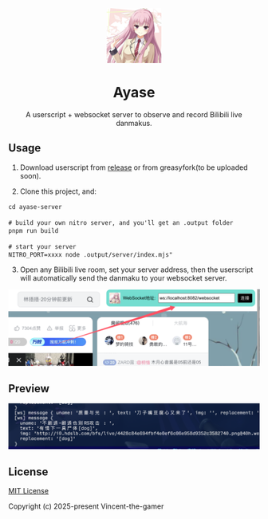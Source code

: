 <div align="center">
    <img src="./.github/ayase.png" style="height: 110px;"/>
    <h1>Ayase</h1>
    <p>A userscript + websocket server to observe and record Bilibili live danmakus.</p>
</div>

## Usage

1. Download userscript from [release](https://github.com/Vincent-the-gamer/ayase/releases) 
or from greasyfork(to be uploaded soon).

2. Clone this project, and:
```shell
cd ayase-server

# build your own nitro server, and you'll get an .output folder
pnpm run build

# start your server
NITRO_PORT=xxxx node .output/server/index.mjs"
```
3. Open any Bilibili live room, set your server address, then the userscript will automatically send the danmaku to your websocket server.

![usage](./.github/usage.png)

## Preview

![preview](./.github/preview.png)

## License

[MIT License](./LICENSE.md)

Copyright (c) 2025-present Vincent-the-gamer